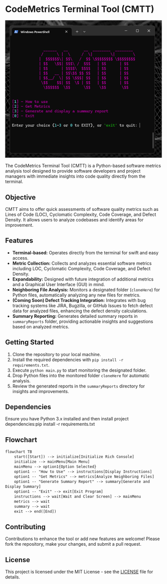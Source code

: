 # CodeMetrics Terminal Tool (CMTT)

![Alt text](/ASSET/MainMenu.png)


The CodeMetrics Terminal Tool (CMTT) is a Python-based software metrics analysis tool designed to provide software developers and project managers with immediate insights into code quality directly from the terminal. 

## Objective

CMTT aims to offer quick assessments of software quality metrics such as Lines of Code (LOC), Cyclomatic Complexity, Code Coverage, and Defect Density. It allows users to analyze codebases and identify areas for improvement.

## Features

- **Terminal-based:** Operates directly from the terminal for swift and easy access.
- **Metric Collection:** Collects and analyzes essential software metrics including LOC, Cyclomatic Complexity, Code Coverage, and Defect Density.
- **Expandability:** Designed with future integration of additional metrics and a Graphical User Interface (GUI) in mind.
- **Neighboring File Analysis:** Monitors a designated folder (`cloneHere`) for Python files, automatically analyzing any new files for metrics.
- **(Coming Soon) Defect Tracking Integration:** Integrates with bug tracking systems like JIRA, Bugzilla, or GitHub Issues to fetch defect data for analyzed files, enhancing the defect density calculations.
- **Summary Reporting:** Generates detailed summary reports in `summaryReports` folder, providing actionable insights and suggestions based on analyzed metrics.

## Getting Started

1. Clone the repository to your local machine.
2. Install the required dependencies with `pip install -r requirements.txt`.
3. Execute `python main.py` to start monitoring the designated folder.
4. Drop Python files into the monitored folder `cloneHere` for automatic analysis.
5. Review the generated reports in the `summaryReports` directory for insights and improvements.

## Dependencies

Ensure you have Python 3.x installed and then install project dependencies:pip install -r requirements.txt

## Flowchart

```mermaid
flowchart TB
    start([Start]) --> initialize[Initialize Rich Console]
    initialize --> mainMenu[Main Menu]
    mainMenu --> option1{Option Selected}
    option1 -- "How to Use" --> instructions[Display Instructions]
    option1 -- "Get Metrics" --> metrics[Analyze Neighboring Files]
    option1 -- "Generate Summary Report" --> summary[Generate and Display Summary]
    option1 -- "Exit" --> exit[Exit Program]
    instructions --> wait[Wait and Clear Screen] --> mainMenu
    metrics --> wait
    summary --> wait
    exit --> end([End])
```


## Contributing

Contributions to enhance the tool or add new features are welcome! Please fork the repository, make your changes, and submit a pull request.

## License

This project is licensed under the MIT License - see the [LICENSE](LICENSE) file for details.

